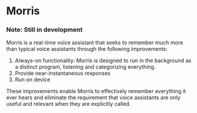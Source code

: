# Morris

### **Note: Still in development**

Morris is a real-time voice assistant that seeks to remember much more than typical voice assistants through the following improvements: 
1. Always-on functionality: Morris is designed to run in the background as a distinct program, listening and categorizing everything. 
2. Provide near-instantaneous responses
3. Run on device

These improvements enable Morris to effectively remember everything it ever hears and eliminate the requirement that voice assistants are only useful and relevant when they are explicitly called.
